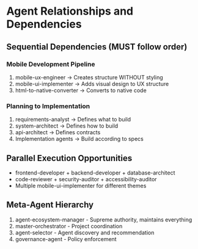 # Agent Relationships and Dependencies

## Sequential Dependencies (MUST follow order)

### Mobile Development Pipeline
1. mobile-ux-engineer → Creates structure WITHOUT styling
2. mobile-ui-implementer → Adds visual design to UX structure
3. html-to-native-converter → Converts to native code

### Planning to Implementation
1. requirements-analyst → Defines what to build
2. system-architect → Defines how to build
3. api-architect → Defines contracts
4. Implementation agents → Build according to specs

## Parallel Execution Opportunities
- frontend-developer + backend-developer + database-architect
- code-reviewer + security-auditor + accessibility-auditor
- Multiple mobile-ui-implementer for different themes

## Meta-Agent Hierarchy
1. agent-ecosystem-manager - Supreme authority, maintains everything
2. master-orchestrator - Project coordination
3. agent-selector - Agent discovery and recommendation
4. governance-agent - Policy enforcement
